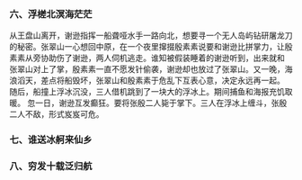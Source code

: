 ### 六、浮槎北溟海茫茫
从王盘山离开，谢逊指挥一船聋哑水手一路向北，想要寻一个无人岛屿钻研屠龙刀的秘密。张翠山一心想回中原，在一个夜里撺掇殷素素说要和谢逊比拼掌力，让殷素素从旁协助伤了谢逊，两人伺机逃走。谁知被假装睡着的谢逊听到，出来就和
张翠山对上了掌，殷素素一直不愿发针偷袭，谢逊却也放过了张翠山。又一晚，海浪滔天，差点将船毁坏，张翠山和殷素素于危乱下互表心意，决定永远再一起。
随后，船撞上浮冰沉没，三人借机跳到了一块大的浮冰上。期间捕鱼和海报充饥取暖。
忽一日，谢逊互发癫狂。要将张殷二人毙于掌下。三人在浮冰上缠斗，张殷二人不敌，形式岌岌可危。

### 七、谁送冰舸来仙乡

### 八、穷发十载泛归航
